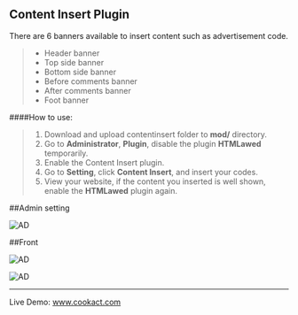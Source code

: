 
Content Insert Plugin
--------------------------
There are 6 banners available to insert content such as advertisement code.

>- Header banner
>- Top side banner
>- Bottom side banner
>- Before comments banner
>- After comments banner
>- Foot banner

####How to use:
>1. Download and upload contentinsert folder to **mod/** directory.
>2. Go to **Administrator**, **Plugin**, disable the plugin **HTMLawed** temporarily.
>3. Enable the Content Insert plugin.
>4. Go to **Setting**, click **Content Insert**, and insert your codes.
>5. View your website, if the content you inserted is well shown, enable the **HTMLawed** plugin again.


##Admin setting

![AD](https://raw.github.com/beautylix/contentinsert/master/screenshots/content-admin.png "AD")

##Front

![AD](https://raw.github.com/beautylix/contentinsert/master/screenshots/content-ad1.png "AD")

![AD](https://raw.github.com/beautylix/contentinsert/master/screenshots/content-ad2.png "AD")


------ 
Live Demo: www.cookact.com
